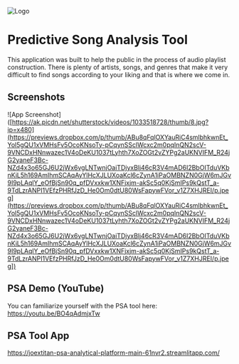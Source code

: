 
![Logo](https://www.citypng.com/public/uploads/preview/black-music-wave-sound-waves-rhythm-free-png-316319757241kbuiyklh2.png)


# Predictive Song Analysis Tool

This application was built to help the public in the process of audio playlist construction. 
There is plenty of artists, songs, and genres that make it very difficult to find songs according to your liking and that is where we come in.  


## Screenshots

![App Screenshot]([https://ak.picdn.net/shutterstock/videos/1033518728/thumb/8.jpg?ip=x480](https://previews.dropbox.com/p/thumb/ABu8qFqlOXYauRiC4smlbhkwnEt_Yol5gQU1xVMHsFv5OcoKNsoTy-pCqynSSclWcxc2m0pqInQN2scV-9VNCDxHNnwazec1V4oDeKU1037tLyhth7XoZOGt2vZYPg2aUKNVIFM_R24jG2yaneF3Bc-NZd4x3o65GJ6U2jWx6vgLNTwnjOaiTDjyxBlj46cR3V4mAD6I2BbOITduVKbnKiL5h169AmIhmSCAqAyYlHcXJLUXoaKcl6cZynA1iPaOMBNZN0GjW6mJGv9I9pLAqlY_eOfBjSn90q_pfDVxxkw1XNFjxjm-akSc5q0KjSmIPs9kQstT_a-9TdLzrANPI1VEfzPHRfJzD_He0Om0dtU80WsFapywFVor_v1Z7XHJREI/p.jpeg](https://previews.dropbox.com/p/thumb/ABu8qFqlOXYauRiC4smlbhkwnEt_Yol5gQU1xVMHsFv5OcoKNsoTy-pCqynSSclWcxc2m0pqInQN2scV-9VNCDxHNnwazec1V4oDeKU1037tLyhth7XoZOGt2vZYPg2aUKNVIFM_R24jG2yaneF3Bc-NZd4x3o65GJ6U2jWx6vgLNTwnjOaiTDjyxBlj46cR3V4mAD6I2BbOITduVKbnKiL5h169AmIhmSCAqAyYlHcXJLUXoaKcl6cZynA1iPaOMBNZN0GjW6mJGv9I9pLAqlY_eOfBjSn90q_pfDVxxkw1XNFjxjm-akSc5q0KjSmIPs9kQstT_a-9TdLzrANPI1VEfzPHRfJzD_He0Om0dtU80WsFapywFVor_v1Z7XHJREI/p.jpeg])


## PSA Demo (YouTube)

You can familiarize yourself with the PSA tool here: https://youtu.be/BO4qAdmjxTw


## PSA Tool App

https://joextitan-psa-analytical-platform-main-61nvr2.streamlitapp.com/



